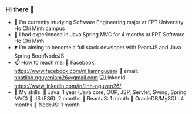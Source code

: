 ### Hi there 👋

- 🔭 I’m currently studying Software Engineering major at FPT University Ho Chi Minh campus
- 🌱 I had experienced in Java Spring MVC for 4 months at FPT Software Ho Chi Minh
- ❣️ I'm aiming to become a full stack developer with ReactJS and Java Spring Boot/NodeJS
- 📫 How to reach me: 
    🚀 Facebook: https://www.facebook.com/nl.liamnguyen/
    💌 email: nhatlinh.nguyenlam26@gmail.com
    💻LinkedId: https://www.linkedin.com/in/linh-nguyen26/
- 🍍 My skills:
    🦞 Java: 1 year (Java core, OOP, JSP, Servlet, Swing, Spring MVC)
    🦐 JS (ES6): 2 months
    🦑 ReactJS: 1 month
    🍩 OracleDB/MySQL: 4 months
    🧁 NodeJS: 1 month
